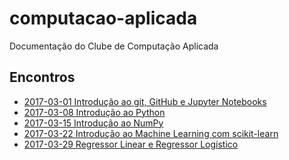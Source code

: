 # computacao-aplicada

Documentação do Clube de Computação Aplicada

## Encontros

* [2017-03-01 Introdução ao git, GitHub e Jupyter Notebooks]()
* [2017-03-08 Introdução ao Python]()
* [2017-03-15 Introdução ao NumPy]()
* [2017-03-22 Introdução ao Machine Learning com scikit-learn]()
* [2017-03-29 Regressor Linear e Regressor Logístico]()
